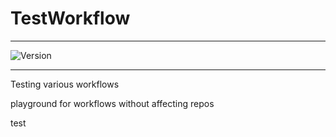 # TestWorkflow

---

![Version](https://img.shields.io/badge/Version-2.0.39-brightgreen)


---

Testing various workflows

playground for workflows without affecting repos



test
